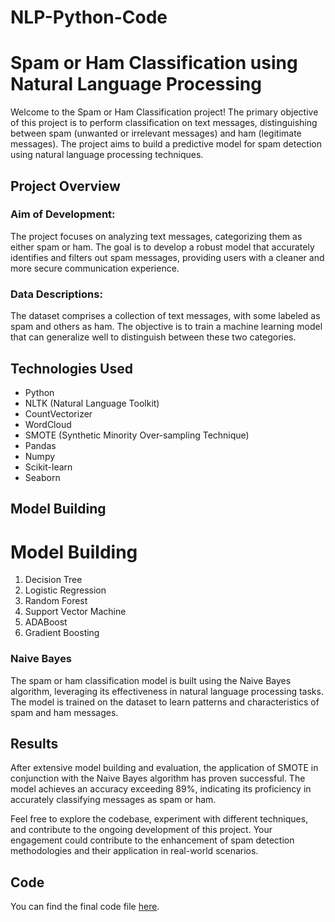 # NLP-Python-Code
# Spam or Ham Classification using Natural Language Processing

Welcome to the Spam or Ham Classification project! The primary objective of this project is to perform classification on text messages, distinguishing between spam (unwanted or irrelevant messages) and ham (legitimate messages). The project aims to build a predictive model for spam detection using natural language processing techniques.

## Project Overview

### Aim of Development:
The project focuses on analyzing text messages, categorizing them as either spam or ham. The goal is to develop a robust model that accurately identifies and filters out spam messages, providing users with a cleaner and more secure communication experience.

### Data Descriptions:
The dataset comprises a collection of text messages, with some labeled as spam and others as ham. The objective is to train a machine learning model that can generalize well to distinguish between these two categories.

## Technologies Used

- Python
- NLTK (Natural Language Toolkit)
- CountVectorizer
- WordCloud
- SMOTE (Synthetic Minority Over-sampling Technique)
- Pandas
- Numpy
- Scikit-learn
- Seaborn

## Model Building
# **Model Building**
1. Decision Tree
2. Logistic Regression
3. Random Forest
4. Support Vector Machine
5. ADABoost
6. Gradient Boosting

### Naive Bayes
The spam or ham classification model is built using the Naive Bayes algorithm, leveraging its effectiveness in natural language processing tasks. The model is trained on the dataset to learn patterns and characteristics of spam and ham messages.

## Results

After extensive model building and evaluation, the application of SMOTE in conjunction with the Naive Bayes algorithm has proven successful. The model achieves an accuracy exceeding 89%, indicating its proficiency in accurately classifying messages as spam or ham.

Feel free to explore the codebase, experiment with different techniques, and contribute to the ongoing development of this project. Your engagement could contribute to the enhancement of spam detection methodologies and their application in real-world scenarios.

## Code

You can find the final code file [here](https://github.com/fauzansayyed/NLP-Python-Code/blob/main/github%20nlp%20project%20-%20Jupyter%20Notebook.pdf).

